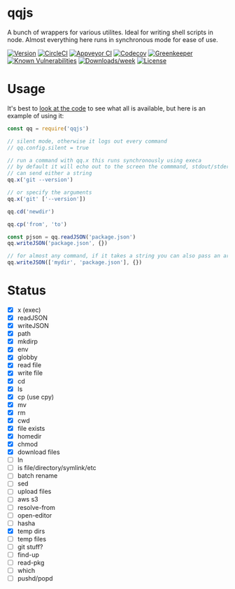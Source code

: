 qqjs
====

A bunch of wrappers for various utilites. Ideal for writing shell scripts in node. Almost everything here runs in synchronous mode for ease of use.

[![Version](https://img.shields.io/npm/v/qqjs.svg)](https://npmjs.org/package/qqjs)
[![CircleCI](https://circleci.com/gh/jdxcode/qqjs/tree/master.svg?style=svg)](https://circleci.com/gh/jdxcode/qqjs/tree/master)
[![Appveyor CI](https://ci.appveyor.com/api/projects/status/github/jdxcode/qqjs?branch=master&svg=true)](https://ci.appveyor.com/project/heroku/qqjs/branch/master)
[![Codecov](https://codecov.io/gh/jdxcode/qqjs/branch/master/graph/badge.svg)](https://codecov.io/gh/jdxcode/qqjs)
[![Greenkeeper](https://badges.greenkeeper.io/jdxcode/qqjs.svg)](https://greenkeeper.io/)
[![Known Vulnerabilities](https://snyk.io/test/npm/qqjs/badge.svg)](https://snyk.io/test/npm/qqjs)
[![Downloads/week](https://img.shields.io/npm/dw/qqjs.svg)](https://npmjs.org/package/qqjs)
[![License](https://img.shields.io/npm/l/qqjs.svg)](https://github.com/jdxcode/qqjs/blob/master/package.json)

Usage
=====

It's best to [look at the code](src/index.ts) to see what all is available, but here is an example of using it:

```js
const qq = require('qqjs')

// silent mode, otherwise it logs out every command
// qq.config.silent = true

// run a command with qq.x this runs synchronously using execa
// by default it will echo out to the screen the commmand, stdout/stderr and connect to stdin
// can send either a string
qq.x('git --version')

// or specify the arguments
qq.x('git' ['--version'])

qq.cd('newdir')

qq.cp('from', 'to')

const pjson = qq.readJSON('package.json')
qq.writeJSON('package.json', {})

// for almost any command, if it takes a string you can also pass an array and it will automatically path.join()
qq.writeJSON(['mydir', 'package.json'], {})
```

Status
======

- [x] x (exec)
- [x] readJSON
- [x] writeJSON
- [x] path
- [x] mkdirp
- [x] env
- [x] globby
- [x] read file
- [x] write file
- [x] cd
- [x] ls
- [x] cp (use cpy)
- [x] mv
- [x] rm
- [x] cwd
- [x] file exists
- [x] homedir
- [x] chmod
- [x] download files
- [ ] ln
- [ ] is file/directory/symlink/etc
- [ ] batch rename
- [ ] sed
- [ ] upload files
- [ ] aws s3
- [ ] resolve-from
- [ ] open-editor
- [ ] hasha
- [x] temp dirs
- [ ] temp files
- [ ] git stuff?
- [ ] find-up
- [ ] read-pkg
- [ ] which
- [ ] pushd/popd
